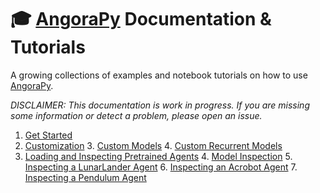 # :mortar_board: [AngoraPy](https://github.com/ccnmaastricht/angorapy) Documentation & Tutorials

A growing collections of examples and notebook tutorials on how to use [AngoraPy](https://github.com/ccnmaastricht/angorapy). 

_DISCLAIMER: This documentation is work in progress. If you are missing some information or detect a problem, please open an issue._

1. [Get Started](get-started)
2. [Customization](customization)
   3. [Custom Models](customization/02-custom-models.ipynb)
   4. [Custom Recurrent Models](customization/03-custom-recurrent-models.ipynb)
3. [Loading and Inspecting Pretrained Agents](analysis)
   4. [Model Inspection](analysis/04-model-inspection.ipynb)
      5. [Inspecting a LunarLander Agent](analysis/04.1-model-inspection-lunarlander.ipynb)
      6. [Inspecting an Acrobot Agent](analysis/04.2-model-inspection-acrobot.ipynb)
      7. [Inspecting a Pendulum Agent](analysis/04.3-model-inspection-pendulum.ipynb)
